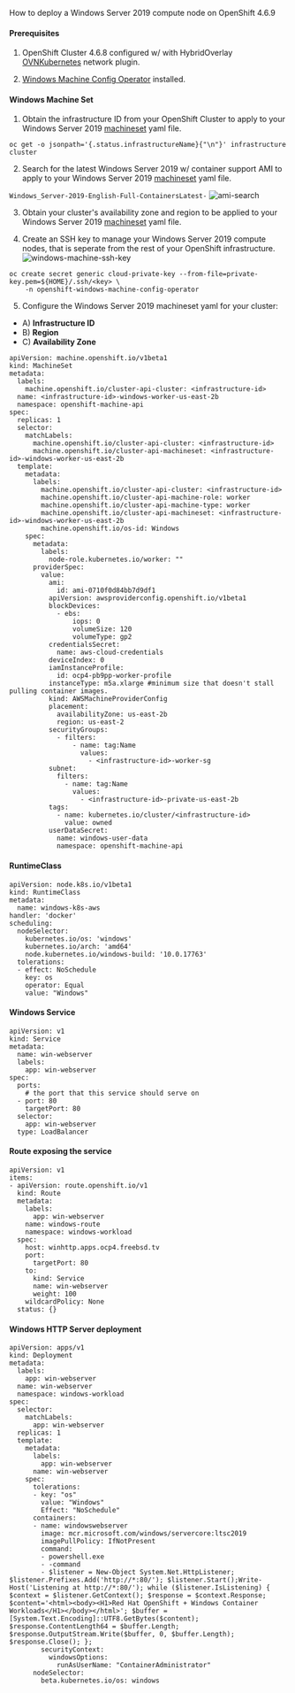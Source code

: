 How to deploy a Windows Server 2019 compute node on OpenShift 4.6.9

#### Prerequisites

1) OpenShift Cluster 4.6.8 configured w/ with HybridOverlay [OVNKubernetes](https://docs.openshift.com/container-platform/4.6/installing/installing_aws/installing-aws-network-customizations.html#configuring-hybrid-ovnkubernetes_installing-aws-network-customizations) network plugin. 

2) [Windows Machine Config Operator](https://docs.openshift.com/container-platform/4.6/windows_containers/enabling-windows-container-workloads.html#installing-wmco-using-web-console_enabling-windows-container-workloads) installed.

#### Windows Machine Set

1) Obtain the infrastructure ID from your OpenShift Cluster to apply to your Windows Server 2019 [machineset](https://github.com/salanisor/openshiftv4-windows-containers/blob/793b54fe278a4e38b8615bad70f24105b9e7609a/deployment/000-windows-server-machineset.yaml#L5-L6) yaml file.

```
oc get -o jsonpath='{.status.infrastructureName}{"\n"}' infrastructure cluster
```

2) Search for the latest Windows Server 2019 w/ container support AMI to apply to your Windows Server 2019 [machineset](https://github.com/salanisor/openshiftv4-windows-containers/blob/793b54fe278a4e38b8615bad70f24105b9e7609a/deployment/000-windows-server-machineset.yaml#L29) yaml file.

```Windows_Server-2019-English-Full-ContainersLatest-``` 
![ami-search](/images/ami-search.png)


3) Obtain your cluster's availability zone and region to be applied to your Windows Server 2019 [machineset](https://github.com/salanisor/openshiftv4-windows-containers/blob/793b54fe278a4e38b8615bad70f24105b9e7609a/deployment/000-windows-server-machineset.yaml#L44-L45) yaml file.

4) Create an SSH key to manage your Windows Server 2019 compute nodes, that is seperate from the rest of your OpenShift infrastructure.
![windows-machine-ssh-key](/images/prez-secret-ssh-key.png)

```
oc create secret generic cloud-private-key --from-file=private-key.pem=${HOME}/.ssh/<key> \
    -n openshift-windows-machine-config-operator 
```
5) Configure the Windows Server 2019 machineset yaml for your cluster: 
- A) **Infrastructure ID**
- B) **Region**
- C) **Availability Zone**

```
apiVersion: machine.openshift.io/v1beta1
kind: MachineSet
metadata:
  labels:
    machine.openshift.io/cluster-api-cluster: <infrastructure-id>
  name: <infrastructure-id>-windows-worker-us-east-2b
  namespace: openshift-machine-api
spec:
  replicas: 1
  selector:
    matchLabels:
      machine.openshift.io/cluster-api-cluster: <infrastructure-id>
      machine.openshift.io/cluster-api-machineset: <infrastructure-id>-windows-worker-us-east-2b
  template:
    metadata:
      labels:
        machine.openshift.io/cluster-api-cluster: <infrastructure-id>
        machine.openshift.io/cluster-api-machine-role: worker
        machine.openshift.io/cluster-api-machine-type: worker
        machine.openshift.io/cluster-api-machineset: <infrastructure-id>-windows-worker-us-east-2b
        machine.openshift.io/os-id: Windows 
    spec:
      metadata:
        labels:
          node-role.kubernetes.io/worker: "" 
      providerSpec:
        value:
          ami:
            id: ami-0710f0d84bb7d9df1
          apiVersion: awsproviderconfig.openshift.io/v1beta1
          blockDevices:
            - ebs:
                iops: 0
                volumeSize: 120
                volumeType: gp2
          credentialsSecret:
            name: aws-cloud-credentials
          deviceIndex: 0
          iamInstanceProfile:
            id: ocp4-pb9pp-worker-profile 
          instanceType: m5a.xlarge #minimum size that doesn't stall pulling container images.
          kind: AWSMachineProviderConfig
          placement:
            availabilityZone: us-east-2b
            region: us-east-2
          securityGroups:
            - filters:
                - name: tag:Name
                  values:
                    - <infrastructure-id>-worker-sg 
          subnet:
            filters:
              - name: tag:Name
                values:
                  - <infrastructure-id>-private-us-east-2b
          tags:
            - name: kubernetes.io/cluster/<infrastructure-id>
              value: owned
          userDataSecret:
            name: windows-user-data 
            namespace: openshift-machine-api
```

#### RuntimeClass

```
apiVersion: node.k8s.io/v1beta1
kind: RuntimeClass
metadata:
  name: windows-k8s-aws
handler: 'docker'
scheduling:
  nodeSelector: 
    kubernetes.io/os: 'windows'
    kubernetes.io/arch: 'amd64'
    node.kubernetes.io/windows-build: '10.0.17763'
  tolerations: 
  - effect: NoSchedule
    key: os
    operator: Equal
    value: "Windows"
```
    
#### Windows Service

```
apiVersion: v1
kind: Service
metadata:
  name: win-webserver
  labels:
    app: win-webserver
spec:
  ports:
    # the port that this service should serve on
  - port: 80
    targetPort: 80
  selector:
    app: win-webserver
  type: LoadBalancer
```
  
#### Route exposing the service
```
apiVersion: v1
items:
- apiVersion: route.openshift.io/v1
  kind: Route
  metadata:
    labels:
      app: win-webserver
    name: windows-route
    namespace: windows-workload
  spec:
    host: winhttp.apps.ocp4.freebsd.tv
    port:
      targetPort: 80
    to:
      kind: Service
      name: win-webserver
      weight: 100
    wildcardPolicy: None
  status: {}
```

#### Windows HTTP Server deployment

```
apiVersion: apps/v1
kind: Deployment
metadata:
  labels:
    app: win-webserver
  name: win-webserver
  namespace: windows-workload
spec:
  selector:
    matchLabels:
      app: win-webserver
  replicas: 1
  template:
    metadata:
      labels:
        app: win-webserver
      name: win-webserver
    spec:
      tolerations:
      - key: "os"
        value: "Windows"
        Effect: "NoSchedule"
      containers:
      - name: windowswebserver
        image: mcr.microsoft.com/windows/servercore:ltsc2019
        imagePullPolicy: IfNotPresent
        command:
        - powershell.exe
        - -command
        - $listener = New-Object System.Net.HttpListener; $listener.Prefixes.Add('http://*:80/'); $listener.Start();Write-Host('Listening at http://*:80/'); while ($listener.IsListening) { $context = $listener.GetContext(); $response = $context.Response; $content='<html><body><H1>Red Hat OpenShift + Windows Container Workloads</H1></body></html>'; $buffer = [System.Text.Encoding]::UTF8.GetBytes($content); $response.ContentLength64 = $buffer.Length; $response.OutputStream.Write($buffer, 0, $buffer.Length); $response.Close(); };
        securityContext:
          windowsOptions:
            runAsUserName: "ContainerAdministrator"
      nodeSelector:
        beta.kubernetes.io/os: windows
```
